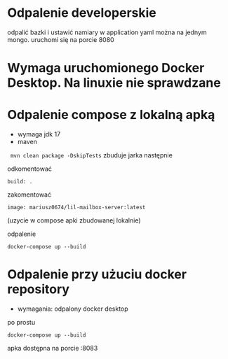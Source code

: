 # Odpalenie developerskie
odpalić bazki i ustawić namiary w application yaml
można na jednym mongo.
uruchomi się na porcie 8080
# Wymaga uruchomionego Docker Desktop. Na linuxie nie sprawdzane
# Odpalenie compose z lokalną apką
- wymaga jdk 17
- maven

``` mvn clean package -DskipTests```
zbuduje jarka
następnie

odkomentować
    
    build: . 
zakomentować

    image: mariusz0674/lil-mailbox-server:latest
(uzycie w compose apki zbudowanej lokalnie)

odpalenie

```docker-compose up --build```

# Odpalenie przy użuciu docker repository
- wymagania: odpalony docker desktop

po prostu

```docker-compose up --build```

apka dostępna na porcie :8083
